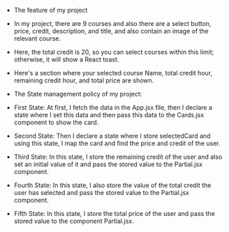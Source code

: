 * The feature of my project
* In my project, there are 9 courses and also there are a select button, price, credit, description, and title, and also contain an image of the relevant course.
* Here, the total credit is 20, so you can select courses within this limit; otherwise, it will show a React toast.

* Here's a section where your selected course Name, total credit hour, remaining credit hour, and total price are shown.

* The State management policy of my project:
* First State: At first, I fetch the data in the App.jsx file, then I declare a state where I set this data and then pass this data to the Cards.jsx component to show the card.
* Second State: Then I declare a state where I store selectedCard and using this state, I map the card and find the price and credit of the user.
* Third State: In this state, I store the remaining credit of the user and also set an initial value of it and pass the stored value to the Partial.jsx component.
* Fourth State: In this state, I also store the value of the total credit the user has selected and pass the stored value to the Partial.jsx component.
* Fifth State: In this state, I store the total price of the user and pass the stored value to the component Partial.jsx.
